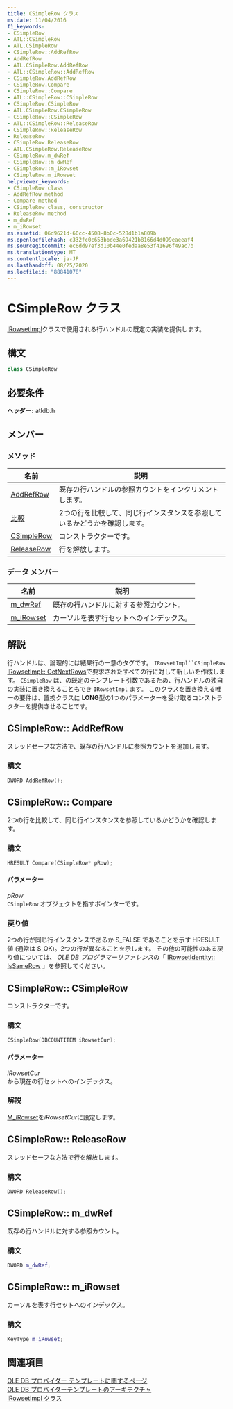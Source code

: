```yaml
---
title: CSimpleRow クラス
ms.date: 11/04/2016
f1_keywords:
- CSimpleRow
- ATL::CSimpleRow
- ATL.CSimpleRow
- CSimpleRow::AddRefRow
- AddRefRow
- ATL.CSimpleRow.AddRefRow
- ATL::CSimpleRow::AddRefRow
- CSimpleRow.AddRefRow
- CSimpleRow.Compare
- CSimpleRow::Compare
- ATL::CSimpleRow::CSimpleRow
- CSimpleRow.CSimpleRow
- ATL.CSimpleRow.CSimpleRow
- CSimpleRow::CSimpleRow
- ATL::CSimpleRow::ReleaseRow
- CSimpleRow::ReleaseRow
- ReleaseRow
- CSimpleRow.ReleaseRow
- ATL.CSimpleRow.ReleaseRow
- CSimpleRow.m_dwRef
- CSimpleRow::m_dwRef
- CSimpleRow::m_iRowset
- CSimpleRow.m_iRowset
helpviewer_keywords:
- CSimpleRow class
- AddRefRow method
- Compare method
- CSimpleRow class, constructor
- ReleaseRow method
- m_dwRef
- m_iRowset
ms.assetid: 06d9621d-60cc-4508-8b0c-528d1b1a809b
ms.openlocfilehash: c332fc0c653bbde3a69421b8166d4d099eaeeaf4
ms.sourcegitcommit: ec6dd97ef3d10b44e0fedaa8e53f41696f49ac7b
ms.translationtype: MT
ms.contentlocale: ja-JP
ms.lasthandoff: 08/25/2020
ms.locfileid: "88841078"
---
```

# <a name="csimplerow-class"></a>CSimpleRow クラス

[IRowsetImpl](../../data/oledb/irowsetimpl-class.md)クラスで使用される行ハンドルの既定の実装を提供します。

## <a name="syntax"></a>構文

```cpp
class CSimpleRow
```

## <a name="requirements"></a>必要条件

**ヘッダー:** atldb.h

## <a name="members"></a>メンバー

### <a name="methods"></a>メソッド

| 名前 | 説明 |
|-|-|
|[AddRefRow](#addrefrow)|既存の行ハンドルの参照カウントをインクリメントします。|
|[比較](#compare)|2つの行を比較して、同じ行インスタンスを参照しているかどうかを確認します。|
|[CSimpleRow](#csimplerow)|コンストラクターです。|
|[ReleaseRow](#releaserow)|行を解放します。|

### <a name="data-members"></a>データ メンバー

| 名前 | 説明 |
|-|-|
|[m_dwRef](#dwref)|既存の行ハンドルに対する参照カウント。|
|[m_iRowset](#irowset)|カーソルを表す行セットへのインデックス。|

## <a name="remarks"></a>解説

行ハンドルは、論理的には結果行の一意のタグです。 `IRowsetImpl``CSimpleRow` [IRowsetImpl:: GetNextRows](../../data/oledb/irowsetimpl-getnextrows.md)で要求されたすべての行に対して新しいを作成します。 `CSimpleRow` は、の既定のテンプレート引数であるため、行ハンドルの独自の実装に置き換えることもでき `IRowsetImpl` ます。 このクラスを置き換える唯一の要件は、置換クラスに **LONG**型の1つのパラメーターを受け取るコンストラクターを提供させることです。

## <a name="csimplerowaddrefrow"></a><a name="addrefrow"></a> CSimpleRow:: AddRefRow

スレッドセーフな方法で、既存の行ハンドルに参照カウントを追加します。

### <a name="syntax"></a>構文

```cpp
DWORD AddRefRow();
```

## <a name="csimplerowcompare"></a><a name="compare"></a> CSimpleRow:: Compare

2つの行を比較して、同じ行インスタンスを参照しているかどうかを確認します。

### <a name="syntax"></a>構文

```cpp
HRESULT Compare(CSimpleRow* pRow);
```

#### <a name="parameters"></a>パラメーター

*pRow*<br/>
`CSimpleRow` オブジェクトを指すポインターです。

### <a name="return-value"></a>戻り値

2つの行が同じ行インスタンスであるか S_FALSE であることを示す HRESULT 値 (通常は S_OK)。2つの行が異なることを示します。 その他の可能性のある戻り値については、 *OLE DB プログラマーリファレンス*の「 [IRowsetIdentity:: IsSameRow](/previous-versions/windows/desktop/ms719629(v=vs.85)) 」を参照してください。

## <a name="csimplerowcsimplerow"></a><a name="csimplerow"></a> CSimpleRow:: CSimpleRow

コンストラクターです。

### <a name="syntax"></a>構文

```cpp
CSimpleRow(DBCOUNTITEM iRowsetCur);
```

#### <a name="parameters"></a>パラメーター

*iRowsetCur*<br/>
から現在の行セットへのインデックス。

### <a name="remarks"></a>解説

[M_iRowset](../../data/oledb/csimplerow-m-irowset.md)を*iRowsetCur*に設定します。

## <a name="csimplerowreleaserow"></a><a name="releaserow"></a> CSimpleRow:: ReleaseRow

スレッドセーフな方法で行を解放します。

### <a name="syntax"></a>構文

```cpp
DWORD ReleaseRow();
```

## <a name="csimplerowm_dwref"></a><a name="dwref"></a> CSimpleRow:: m_dwRef

既存の行ハンドルに対する参照カウント。

### <a name="syntax"></a>構文

```cpp
DWORD m_dwRef;
```

## <a name="csimplerowm_irowset"></a><a name="irowset"></a> CSimpleRow:: m_iRowset

カーソルを表す行セットへのインデックス。

### <a name="syntax"></a>構文

```cpp
KeyType m_iRowset;
```

## <a name="see-also"></a>関連項目

[OLE DB プロバイダー テンプレートに関するページ](../../data/oledb/ole-db-provider-templates-cpp.md)<br/>
[OLE DB プロバイダーテンプレートのアーキテクチャ](../../data/oledb/ole-db-provider-template-architecture.md)<br/>
[IRowsetImpl クラス](../../data/oledb/irowsetimpl-class.md)
